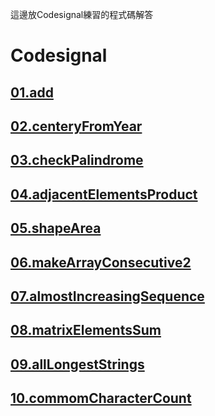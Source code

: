 這邊放Codesignal練習的程式碼解答
# Codesignal   
## [01.add](https://github.com/yenchungLin/study/blob/master/Codesignal/01add.py)      
## [02.centeryFromYear](https://github.com/yenchungLin/study/blob/master/Codesignal/02centuryfromyear.py)   
## [03.checkPalindrome](https://github.com/yenchungLin/study/blob/master/Codesignal/03checkPalindrome.py)       
## [04.adjacentElementsProduct](https://github.com/yenchungLin/study/blob/master/Codesignal/04adjacentelementsproduct.py)   
## [05.shapeArea](https://github.com/yenchungLin/study/blob/master/Codesignal/05shapeArea.py)   
## [06.makeArrayConsecutive2](https://github.com/yenchungLin/study/blob/master/Codesignal/06makearrayconsecutive2.py)   
## [07.almostIncreasingSequence](https://github.com/yenchungLin/study/blob/master/Codesignal/07almostincreasingsequence.py)   
## [08.matrixElementsSum](https://github.com/yenchungLin/study/blob/master/Codesignal/08matrixElementssum.py)   
## [09.allLongestStrings](https://github.com/yenchungLin/study/blob/master/Codesignal/09alllongeststrings.py)   
## [10.commomCharacterCount](https://github.com/yenchungLin/study/blob/master/Codesignal/10commomcharactercount.py)   

